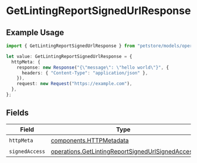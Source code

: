 # GetLintingReportSignedUrlResponse

## Example Usage

```typescript
import { GetLintingReportSignedUrlResponse } from "petstore/models/operations";

let value: GetLintingReportSignedUrlResponse = {
  httpMeta: {
    response: new Response("{\"message\": \"hello world\"}", {
      headers: { "Content-Type": "application/json" },
    }),
    request: new Request("https://example.com"),
  },
};
```

## Fields

| Field                                                                                                                | Type                                                                                                                 | Required                                                                                                             | Description                                                                                                          |
| -------------------------------------------------------------------------------------------------------------------- | -------------------------------------------------------------------------------------------------------------------- | -------------------------------------------------------------------------------------------------------------------- | -------------------------------------------------------------------------------------------------------------------- |
| `httpMeta`                                                                                                           | [components.HTTPMetadata](../../models/components/httpmetadata.md)                                                   | :heavy_check_mark:                                                                                                   | N/A                                                                                                                  |
| `signedAccess`                                                                                                       | [operations.GetLintingReportSignedUrlSignedAccess](../../models/operations/getlintingreportsignedurlsignedaccess.md) | :heavy_minus_sign:                                                                                                   | OK                                                                                                                   |